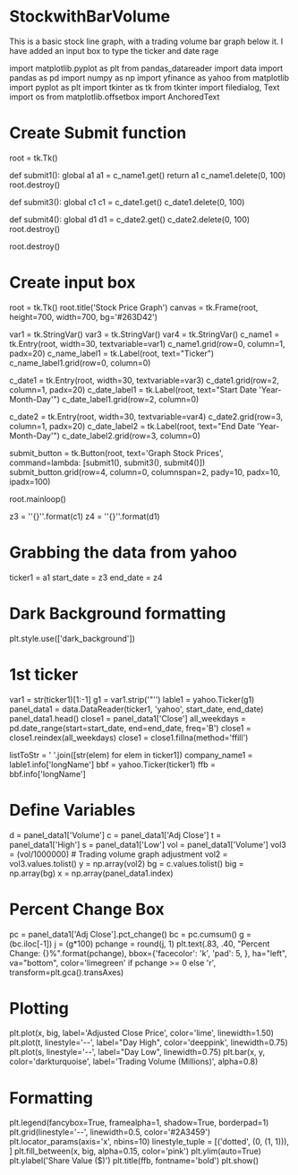 # StockwithBarVolume
This is a basic stock line graph, with a trading volume bar graph below it. I have added an input box to type the ticker and date rage

import matplotlib.pyplot as plt
from pandas_datareader import data
import pandas as pd
import numpy as np
import yfinance as yahoo
from matplotlib import pyplot as plt
import tkinter as tk
from tkinter import filedialog, Text
import os
from matplotlib.offsetbox import AnchoredText


# Create Submit function

root = tk.Tk()


def submit1():
    global a1
    a1 = c_name1.get()
    return a1
    c_name1.delete(0, 100)
    root.destroy()


def submit3():
    global c1
    c1 = c_date1.get()
    c_date1.delete(0, 100)


def submit4():
    global d1
    d1 = c_date2.get()
    c_date2.delete(0, 100)
    root.destroy()


root.destroy()

#  Create input box
root = tk.Tk()
root.title('Stock Price Graph')
canvas = tk.Frame(root, height=700, width=700, bg='#263D42')


var1 = tk.StringVar()
var3 = tk.StringVar()
var4 = tk.StringVar()
c_name1 = tk.Entry(root, width=30, textvariable=var1)
c_name1.grid(row=0, column=1, padx=20)
c_name_label1 = tk.Label(root, text="Ticker")
c_name_label1.grid(row=0, column=0)


c_date1 = tk.Entry(root, width=30, textvariable=var3)
c_date1.grid(row=2, column=1, padx=20)
c_date_label1 = tk.Label(root, text="Start Date \'Year-Month-Day\'")
c_date_label1.grid(row=2, column=0)

c_date2 = tk.Entry(root, width=30, textvariable=var4)
c_date2.grid(row=3, column=1, padx=20)
c_date_label2 = tk.Label(root, text="End Date \'Year-Month-Day\'")
c_date_label2.grid(row=3, column=0)

submit_button = tk.Button(root, text='Graph Stock Prices',
                          command=lambda: [submit1(), submit3(),
                                           submit4()])
submit_button.grid(row=4, column=0, columnspan=2,
                   pady=10, padx=10, ipadx=100)

root.mainloop()

z3 = '\'{}\''.format(c1)
z4 = '\'{}\''.format(d1)

# Grabbing the data from yahoo
ticker1 = a1
start_date = z3
end_date = z4
# Dark Background formatting
plt.style.use(['dark_background'])

# 1st ticker
var1 = str(ticker1)[1:-1]
g1 = var1.strip('"\'')
lable1 = yahoo.Ticker(g1)
panel_data1 = data.DataReader(ticker1, 'yahoo', start_date, end_date)
panel_data1.head()
close1 = panel_data1['Close']
all_weekdays = pd.date_range(start=start_date, end=end_date, freq='B')
close1 = close1.reindex(all_weekdays)
close1 = close1.fillna(method='ffill')

listToStr = ' '.join([str(elem) for elem in ticker1])
company_name1 = lable1.info['longName']
bbf = yahoo.Ticker(ticker1)
ffb = bbf.info['longName']

# Define Variables
d = panel_data1['Volume']
c = panel_data1['Adj Close']
t = panel_data1['High']
s = panel_data1['Low']
vol = panel_data1['Volume']
vol3 = (vol/1000000)  # Trading volume graph adjustment
vol2 = vol3.values.tolist()
y = np.array(vol2)
bg = c.values.tolist()
big = np.array(bg)
x = np.array(panel_data1.index)

# Percent Change Box
pc = panel_data1['Adj Close'].pct_change()
bc = pc.cumsum()
g = (bc.iloc[-1])
j = (g*100)
pchange = round(j, 1)
plt.text(.83, .40, "Percent Change: {}%".format(pchange),
         bbox={'facecolor': 'k', 'pad': 5, },
         ha="left", va="bottom", color='limegreen' if pchange >= 0 else 'r',
         transform=plt.gca().transAxes)

# Plotting

plt.plot(x, big, label='Adjusted Close Price', color='lime', linewidth=1.50)
plt.plot(t, linestyle='--', label="Day High", color='deeppink', linewidth=0.75)
plt.plot(s, linestyle='--', label="Day Low", linewidth=0.75)
plt.bar(x, y, color='darkturquoise', label='Trading Volume (Millions)',
        alpha=0.8)


# Formatting
plt.legend(fancybox=True, framealpha=1, shadow=True, borderpad=1)
plt.grid(linestyle='--', linewidth=0.5, color='#2A3459')
plt.locator_params(axis='x', nbins=10)
linestyle_tuple = [('dotted',                (0, (1, 1))), ]
plt.fill_between(x, big, alpha=0.15, color='pink')
plt.ylim(auto=True)
plt.ylabel('Share Value ($)')
plt.title(ffb, fontname='bold')
plt.show()
